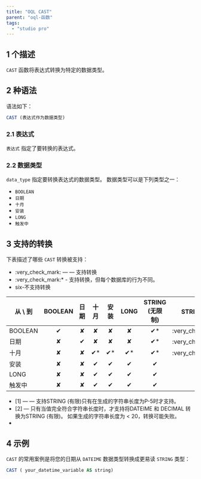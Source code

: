 ```yaml
---
title: "OQL CAST"
parent: "oql-函数"
tags:
  - "studio pro"
---
```


## 1 个描述

`CAST` 函数将表达式转换为特定的数据类型。

## 2 种语法

语法如下：

```sql
CAST (表达式作为数据类型)
```

### 2.1 表达式

`表达式` 指定了要转换的表达式。

### 2.2 数据类型

`data_type` 指定要转换表达式的数据类型。 数据类型可以是下列类型之一：

* `BOOLEAN`
* `日期`
* `十月`
* `安装`
* `LONG`
* `触发中`

## 3 支持的转换

下表描述了哪些 `CAST` 转换被支持：

* :very_check_mark: — — 支持转换
* :very_check_mark:* - 支持转换，但每个数据库的行为不同。
* six-不支持转换

| 从 \ 到  | BOOLEAN | 日期 | 十月 | 安装 | LONG | STRING (无限制) |                   STRING (有限)                   |
| ------- |:-------:|:--:|:--:|:--:|:----:|:------------:|:-----------------------------------------------:|
| BOOLEAN |    ✔    | ✘  | ✘  | ✘  |  ✘   |      ✔*      | :very_check_mark:*<sup><small>1</small></sup> |
| 日期      |    ✘    | ✔  | ✘  | ✘  |  ✘   |      ✔*      | :very_check_mark:*<sup><small>2</small></sup> |
| 十月      |    ✘    | ✘  | ✔* | ✔* |  ✔*  |      ✔*      | :very_check_mark:*<sup><small>2</small></sup> |
| 安装      |    ✘    | ✘  | ✔  | ✔  |  ✔   |      ✔       |                        ✔                        |
| LONG    |    ✘    | ✘  | ✔  | ✔  |  ✔   |      ✔       |                        ✔                        |
| 触发中     |    ✘    | ✘  | ✔  | ✔  |  ✔   |      ✔       |                        ✔                        |
* [1] — — 支持STRING (有限)只有在生成的字符串长度为P-5时才支持。
* [2] — 只有当值完全符合字符串长度时，才支持将DATEIME 和 DECIMAL 转换为STRING (有限)。 如果生成的字符串长度为 < 20，转换可能失败。
*

## 4 示例

`CAST` 的常用案例是将您的日期从 `DATEIME` 数据类型转换成更易读 `STRING` 类型：

```sql
CAST ( your_datetime_variable AS string)
```
